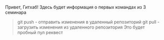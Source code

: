 Привет, Гитхаб! Здесь будет информация о первых командах из 3 семинара
> git push - отправить изменения в удаленный репозиторий 
> git pull - загрузить изменения из удаленного репозитория
Это будет пробный пул реквест